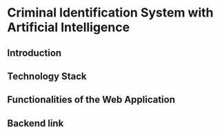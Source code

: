 # Criminal Identification System with Artificial Intelligence

## Introduction


## Technology Stack


## Functionalities of the Web Application


## Backend link
